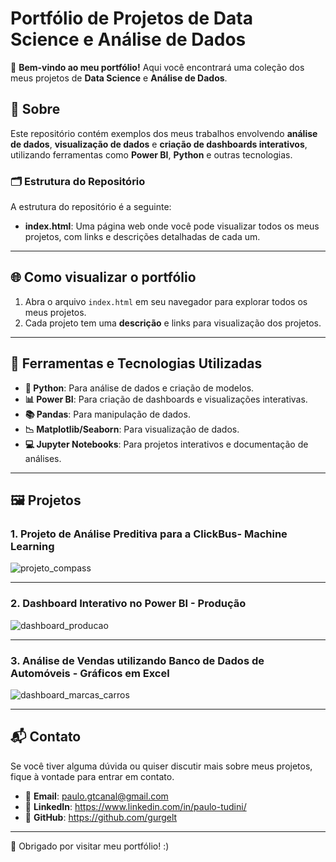 # Portfólio de Projetos de Data Science e Análise de Dados

🚀 **Bem-vindo ao meu portfólio!** Aqui você encontrará uma coleção dos meus projetos de **Data Science** e **Análise de Dados**.

## 📑 Sobre

Este repositório contém exemplos dos meus trabalhos envolvendo **análise de dados**, **visualização de dados** e **criação de dashboards interativos**, utilizando ferramentas como **Power BI**, **Python** e outras tecnologias.

### 🗂️ Estrutura do Repositório
A estrutura do repositório é a seguinte:

- **index.html**: Uma página web onde você pode visualizar todos os meus projetos, com links e descrições detalhadas de cada um.

---

## 🌐 Como visualizar o portfólio

1. Abra o arquivo `index.html` em seu navegador para explorar todos os meus projetos.
2. Cada projeto tem uma **descrição** e links para visualização dos projetos.

---

## 🔧 Ferramentas e Tecnologias Utilizadas

- **🐍 Python**: Para análise de dados e criação de modelos.
- **📊 Power BI**: Para criação de dashboards e visualizações interativas.
- **📚 Pandas**: Para manipulação de dados.
- **📉 Matplotlib/Seaborn**: Para visualização de dados.
- **💻 Jupyter Notebooks**: Para projetos interativos e documentação de análises.

---

## 🖼️ Projetos

### 1. Projeto de Análise Preditiva para a ClickBus- Machine Learning
![projeto_compass](https://github.com/user-attachments/assets/6916d6b6-7d85-4e65-ba44-1f757d1d1e8e)


---

### 2. Dashboard Interativo no Power BI - Produção
![dashboard_producao](https://github.com/user-attachments/assets/953f86c4-4a88-4305-bf5b-a4f68552b6ee)


---

### 3. Análise de Vendas utilizando Banco de Dados de Automóveis - Gráficos em Excel 
![dashboard_marcas_carros](https://github.com/user-attachments/assets/1c2a1d7f-3c45-405f-a357-b26a7f1966aa)


---

## 📬 Contato

Se você tiver alguma dúvida ou quiser discutir mais sobre meus projetos, fique à vontade para entrar em contato.

- 📧 **Email**: paulo.gtcanal@gmail.com
- 🔗 **LinkedIn**: https://www.linkedin.com/in/paulo-tudini/
- 🔗 **GitHub**: https://github.com/gurgelt

---

🎉 Obrigado por visitar meu portfólio! :)

